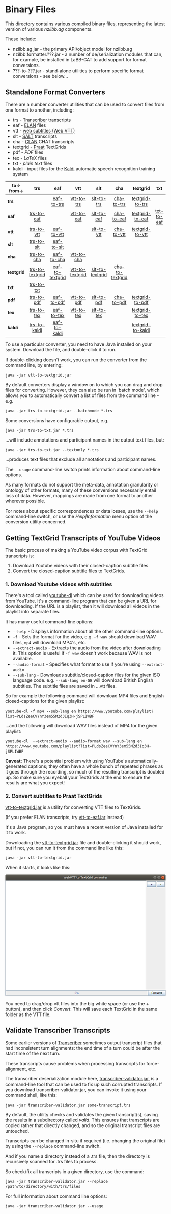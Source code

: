# Binary Files

This directory contains various compiled binary files, representing the latest
version of various *nzilbb.ag* components.

These include:
* nzilbb.ag.jar - the primary API/object model for nzilbb.ag
* nzilbb.formatter.???.jar - a number of de/serialization modules that can, for example, be
  installed in LaBB-CAT to add support for format conversions.
* ???-to-???.jar - stand-alone utilities to perform specific format conversions - see below...

## Standalone Format Converters

There are a number converter utilities that can be used to convert files from one format
to another, including:

* trs - [Transcriber](http://trans.sourceforge.net/en/presentation.php) transcripts
* eaf - [ELAN](https://archive.mpi.nl/tla/elan) files
* vtt - [web subtitles (Web VTT)](https://en.wikipedia.org/wiki/WebVTT)
* slt - [SALT](https://www.saltsoftware.com/) transcripts
* cha - [CLAN](https://dali.talkbank.org/clan/) CHAT transcripts
* textgrid - [Praat](https://praat.org) TextGrids
* pdf - *PDF* files
* tex - *LaTeX* files
* txt - *plain text* files
* kaldi - input files for the [Kaldi](https://kaldi-asr.org/) automatic speech recognition training system

| to↓ from→ | trs | eaf  | vtt | slt | cha | textgrid | txt |
| --- | :---: | :---:  | :---: | :---: | :---: | :---: | :---: |
| **trs** | | [eaf-to-trs](eaf-to-trs.jar?raw=true) | [vtt-to-trs](vtt-to-trs.jar?raw=true) | [slt-to-trs](slt-to-trs.jar?raw=true) | [cha-to-trs](cha-to-trs.jar?raw=true) | [textgrid-to-trs](textgrid-to-trs.jar?raw=true) | |
| **eaf** | [trs-to-eaf](trs-to-eaf.jar?raw=true) | | [vtt-to-eaf](vtt-to-eaf.jar?raw=true) | [slt-to-eaf](slt-to-eaf.jar?raw=true) | [cha-to-eaf](cha-to-eaf.jar?raw=true) | [textgrid-to-eaf](textgrid-to-eaf.jar?raw=true) | [txt-to-eaf](txt-to-eaf.jar?raw=true) |
| **vtt** | [trs-to-vtt](trs-to-vtt.jar?raw=true) | [eaf-to-vtt](eaf-to-vtt.jar?raw=true) | | [slt-to-vtt](slt-to-vtt.jar?raw=true) | [cha-to-vtt](cha-to-vtt.jar?raw=true) | [textgrid-to-vtt](textgrid-to-vtt.jar?raw=true) | |
| **slt** | [trs-to-slt](trs-to-slt.jar?raw=true) | [eaf-to-slt](eaf-to-slt.jar?raw=true) | | | | |
| **cha** | [trs-to-cha](trs-to-cha.jar?raw=true) | [eaf-to-cha](eaf-to-cha.jar?raw=true) | [vtt-to-cha](vtt-to-cha.jar?raw=true) | | | | |
| **textgrid** | [trs-to-textgrid](trs-to-textgrid.jar?raw=true) | [eaf-to-textgrid](eaf-to-textgrid.jar?raw=true) | [vtt-to-textgrid](vtt-to-textgrid.jar?raw=true) | [slt-to-textgrid](slt-to-textgrid.jar?raw=true) | [cha-to-textgrid](cha-to-textgrid.jar?raw=true) | | |
| **txt** | [trs-to-txt](trs-to-txt.jar?raw=true) | | | | | | |
| **pdf** | [trs-to-pdf](trs-to-pdf.jar?raw=true) |  [eaf-to-pdf](eaf-to-pdf.jar?raw=true) |  [vtt-to-pdf](vtt-to-pdf.jar?raw=true) | [slt-to-pdf](slt-to-pdf.jar?raw=true) | [cha-to-pdf](cha-to-pdf.jar?raw=true) | [textgrid-to-pdf](textgrid-to-pdf.jar?raw=true) | |
| **tex** | [trs-to-tex](trs-to-tex.jar?raw=true) | [eaf-to-tex](eaf-to-tex.jar?raw=true) | [vtt-to-tex](vtt-to-tex.jar?raw=true) |  [slt-to-tex](slt-to-tex.jar?raw=true) | | [textgrid-to-tex](textgrid-to-tex.jar?raw=true) | |
| **kaldi** | [trs-to-kaldi](trs-to-kaldi.jar?raw=true) | [eaf-to-kaldi](eaf-to-kaldi.jar?raw=true) | | | | [textgrid-to-kaldi](textgrid-to-kaldi.jar?raw=true) | |

To use a particular converter, you need to have Java installed on your
system. Download the file, and double-click it to run.

If double-clicking doesn't work, you can run the converter from the
command line, by entering:
```
java -jar vtt-to-textgrid.jar
```

By default converters display a window on to which you can drag and drop files for
converting. However, they can also be run in 'batch mode', which allows you to
automatically convert a list of files from the command line - e.g.

```
java -jar trs-to-textgrid.jar --batchmode *.trs
```

Some conversions have configurable output, e.g.

```
java -jar trs-to-txt.jar *.trs
```

...will include annotations and participant names in the output text files, but:

```
java -jar trs-to-txt.jar --textonly *.trs
```

...produces text files that exclude all annotations and participant names.

The `--usage` command-line switch prints information about command-line options.

As many formats do not support the meta-data, annotation granularity or ontology of other
formats, many of these conversions necessarily entail loss of data. However, mappings are
made from one format to another wherever possible.

For notes about specific correspondences or data losses, use the `--help` command-line
switch, or use the *Help|Information* menu option of the conversion utility concerned.

## Getting TextGrid Transcripts of YouTube Videos

The basic process of making a YouTube video corpus with TextGrid transcripts is:

1. Download Youtube videos with their closed-caption subtitle files.
2. Convert the closed-caption subtitle files to TextGrids.

### 1. Download Youtube videos with subtitles

There's a tool called [youtube-dl](https://rg3.github.io/youtube-dl/) which can be used for
downloading videos from YouTube. It's a command-line program that can be given a URL for
downloading. If the URL is a playlist, then it will download all videos in the playlist into
separate files.

It has many useful command-line options:

* `--help` - Displays information about all the other command-line options.
*  `-f` - Sets the format for the video, e.g. `-f wav` should download WAV files,
  `mp4` will download MP4's, etc.
* `--extract-audio` - Extracts the audio from the video after downloading it. This
  option is useful if `-f wav` doesn't work because WAV is not available.
* `--audio-format` - Specifies what format to use if you're using `--extract-audio`
* `--sub-lang` - Downloads subtitle/closed-caption files for the given ISO language
  code. e.g. `--sub-lang en-GB` will download British English subtitles.  The subtitle files
  are saved in ...vtt files.

So for example the following command will download MP4 files and English closed-captions
for the given playlist:  
```
youtube-dl -f mp4 --sub-lang en https://www.youtube.com/playlist?list=PLdsZeeCVYnY3em55M2d3Iq3H-jSPLIWBF
```

...and the following will download WAV files instead of MP4 for the given playlist:  
```
youtube-dl  --extract-audio --audio-format wav --sub-lang en https://www.youtube.com/playlist?list=PLdsZeeCVYnY3em55M2d3Iq3H-jSPLIWBF
```

**Caveat:** There's a potential problem with using YouTube's automatically-generated captions;
they often have a whole bunch of repeated phrases as it goes through the recording, so much of
the resulting transcript is doubled up. So make sure you eyeball your TextGrids at the end to
ensure the results are what you expect!


### 2. Convert subtitles to Praat TextGrids

[vtt-to-textgrid.jar](https://github.com/nzilbb/ag/blob/main/bin/vtt-to-textgrid.jar?raw=true) 
is a utility for converting VTT files to TextGrids.

(If you prefer ELAN transcripts, try
[vtt-to-eaf.jar](https://github.com/nzilbb/ag/blob/main/bin/vtt-to-eaf.jar?raw=true)
instead)

It's a Java program, so you must have a recent version of Java installed for it to work.

Downloading the 
[vtt-to-textgrid.jar](https://github.com/nzilbb/ag/blob/main/bin/vtt-to-textgrid.jar?raw=true)
file and double-clicking it should work, but if not, you can run it from the command line like this:

```
java -jar vtt-to-textgrid.jar
```

When it starts, it looks like this:

![vtt-to-textgrid](https://raw.githubusercontent.com/nzilbb/ag/master/docs/vtt-to-textgrid.png)

You need to drag/drop vtt files into the big white space (or use the + button), and then click
*Convert*. This will save each TextGrid in the same folder as the VTT file.

## Validate Transcriber Transcripts

Some earlier versions of [Transcriber](http://trans.sourceforge.net) sometimes output
transcript files that had inconsistent turn alignments: the end time of a turn could be
after the start time of the next turn.

These transcripts cause problems when processing transcripts for force-alignment, etc.

The transcriber deserialization module here,
[transcriber-validator.jar](https://github.com/nzilbb/ag/raw/master/bin/transcriber-validator.jar),
is a command-line tool that can be used to fix up such corrupted transcripts. If you
download transcriber-validator.jar, you can invoke it using your command shell, like this:

```
java -jar transcriber-validator.jar some-transcript.trs
```

By default, the utility checks and validates the given transcript(s), saving the results
in a subdirectory called *valid*. This ensures that transcripts are copied rather that
directly changed, and so the original transcript files are untouched.

Transcripts can be changed in-situ if required (i.e. changing the original file) by using
the `--replace` command-line switch.

And if you name a directory instead of a .trs file, then the directory is recursively
scanned for .trs files to process.

So check/fix all transcripts in a given directory, use the command:

```
java -jar transcriber-validator.jar --replace /path/to/directory/with/trs/files
```

For full information about command line options:

```
java -jar transcriber-validator.jar --usage
```
